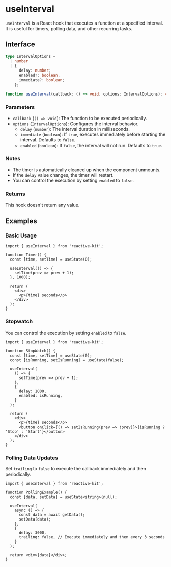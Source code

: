 # useInterval

`useInterval` is a React hook that executes a function at a specified interval.
It is useful for timers, polling data, and other recurring tasks.

## Interface

```ts
type IntervalOptions =
  | number
  | {
      delay: number;
      enabled?: boolean;
      immediate?: boolean;
    };

function useInterval(callback: () => void, options: IntervalOptions): void;
```

### Parameters

- `callback` (`() => void`): The function to be executed periodically.
- `options` (`IntervalOptions`): Configures the interval behavior.
  - `delay` (`number`): The interval duration in milliseconds.
  - `immediate` (`boolean`): If `true`, executes immediately before starting the interval. Defaults to `false`.
  - `enabled` (`boolean`): If `false`, the interval will not run. Defaults to `true`.

### Notes

- The timer is automatically cleaned up when the component unmounts.
- If the `delay` value changes, the timer will restart.
- You can control the execution by setting `enabled` to `false`.

### Returns

This hook doesn't return any value.

## Examples

### Basic Usage

```tsx
import { useInterval } from 'reactive-kit';

function Timer() {
  const [time, setTime] = useState(0);

  useInterval(() => {
    setTime(prev => prev + 1);
  }, 1000);

  return (
    <div>
      <p>{time} seconds</p>
    </div>
  );
}
```

### Stopwatch

You can control the execution by setting `enabled` to `false`.

```tsx
import { useInterval } from 'reactive-kit';

function StopWatch() {
  const [time, setTime] = useState(0);
  const [isRunning, setIsRunning] = useState(false);

  useInterval(
    () => {
      setTime(prev => prev + 1);
    },
    {
      delay: 1000,
      enabled: isRunning,
    }
  );

  return (
    <div>
      <p>{time} seconds</p>
      <button onClick={() => setIsRunning(prev => !prev)}>{isRunning ? 'Stop' : 'Start'}</button>
    </div>
  );
}
```

### Polling Data Updates

Set `trailing` to `false` to execute the callback immediately and then periodically.

```tsx
import { useInterval } from 'reactive-kit';

function PollingExample() {
  const [data, setData] = useState<string>(null);

  useInterval(
    async () => {
      const data = await getData();
      setData(data);
    },
    {
      delay: 3000,
      trailing: false, // Execute immediately and then every 3 seconds
    }
  );

  return <div>{data}</div>;
}
```
